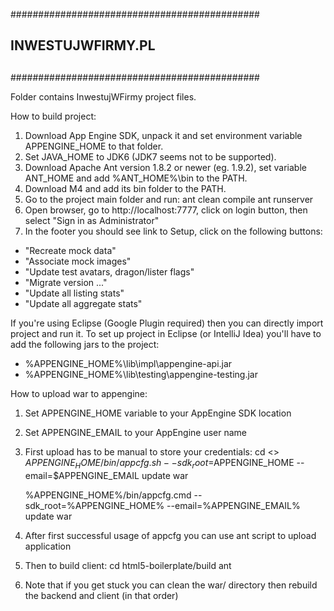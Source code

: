 #############################################
##                                         ##
##            INWESTUJWFIRMY.PL            ##
##                                         ##
#############################################

Folder contains InwestujWFirmy project files.

How to build project:
1. Download App Engine SDK, unpack it and set environment variable APPENGINE_HOME to that folder.
2. Set JAVA_HOME to JDK6 (JDK7 seems not to be supported).
3. Download Apache Ant version 1.8.2 or newer (eg. 1.9.2), set variable ANT_HOME and add %ANT_HOME%\bin to the PATH.
4. Download M4 and add its bin folder to the PATH.
5. Go to the project main folder and run:
   ant clean compile
   ant runserver
6. Open browser, go to http://localhost:7777, click on login button, then select "Sign in as Administrator"
7. In the footer you should see link to Setup, click on the following buttons:
 - "Recreate mock data"
 - "Associate mock images"
 - "Update test avatars, dragon/lister flags"
 - "Migrate version ..."
 - "Update all listing stats"
 - "Update all aggregate stats"


If you're using Eclipse (Google Plugin required) then you can directly import project and run it.
To set up project in Eclipse (or IntelliJ Idea) you'll have to add the following jars to the project:
 - %APPENGINE_HOME%\lib\impl\appengine-api.jar
 - %APPENGINE_HOME%\lib\testing\appengine-testing.jar

How to upload war to appengine:
1. Set APPENGINE_HOME variable to your AppEngine SDK location
2. Set APPENGINE_EMAIL to your AppEngine user name
3. First upload has to be manual to store your credentials:
   cd <<your inwestuj-w-firmy project>>
   $APPENGINE_HOME/bin/appcfg.sh --sdk_root=$APPENGINE_HOME --email=$APPENGINE_EMAIL update war

   %APPENGINE_HOME%/bin/appcfg.cmd --sdk_root=%APPENGINE_HOME% --email=%APPENGINE_EMAIL% update war
4. After first successful usage of appcfg you can use ant script to upload application
5. Then to build client:
   cd html5-boilerplate/build
   ant
6. Note that if you get stuck you can clean the war/ directory then rebuild the backend and client (in that order)
